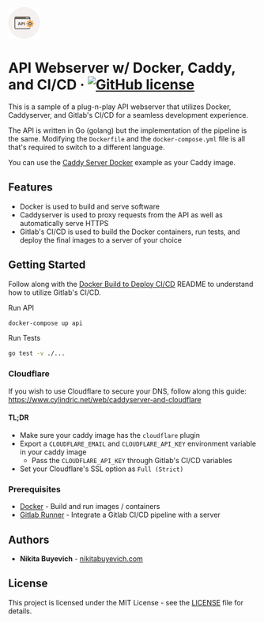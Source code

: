 ![Picture of an API](./api.png)

# API Webserver w/ Docker, Caddy, and CI/CD &middot; [![GitHub license](https://img.shields.io/badge/license-MIT-blue.svg?style=flat-square)](./LICENSE)

This is a sample of a plug-n-play API webserver that utilizes Docker, Caddyserver, and Gitlab's CI/CD for a seamless development experience.

The API is written in Go (golang) but the implementation of the pipeline is the same. Modifying the `Dockerfile` and the `docker-compose.yml` file is all that's required to switch to a different language.

You can use the [Caddy Server Docker](https://github.com/nikitabuyevich/caddy-docker) example as your Caddy image.

## Features

- Docker is used to build and serve software
- Caddyserver is used to proxy requests from the API as well as automatically serve HTTPS
- Gitlab's CI/CD is used to build the Docker containers, run tests, and deploy the final images to a server of your choice

## Getting Started

Follow along with the [Docker Build to Deploy CI/CD](https://github.com/nikitabuyevich/gitlab-docker-build-to-deploy-cicd) README to understand how to utilize Gitlab's CI/CD.

Run API

```bash
docker-compose up api
```

Run Tests

```bash
go test -v ./...
```

### Cloudflare

If you wish to use Cloudflare to secure your DNS, follow along this guide: https://www.cylindric.net/web/caddyserver-and-cloudflare

#### TL;DR

- Make sure your caddy image has the `cloudflare` plugin
- Export a `CLOUDFLARE_EMAIL` and `CLOUDFLARE_API_KEY` environment variable in your caddy image
  - Pass the `CLOUDFLARE_API_KEY` through Gitlab's CI/CD variables
- Set your Cloudflare's SSL option as `Full (Strict)`

### Prerequisites

- [Docker](https://docker.com/) - Build and run images / containers
- [Gitlab Runner](https://docs.gitlab.com/runner/) - Integrate a Gitlab CI/CD pipeline with a server

## Authors

- **Nikita Buyevich** - [nikitabuyevich.com](https://nikitabuyevich.com/)

## License

This project is licensed under the MIT License - see the [LICENSE](./LICENSE) file for details.
